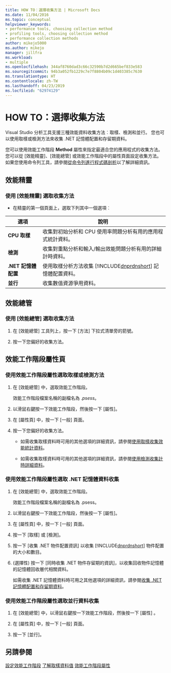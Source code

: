 ```yaml
---
title: HOW TO：選擇收集方法 | Microsoft Docs
ms.date: 11/04/2016
ms.topic: conceptual
helpviewer_keywords:
- performance tools, choosing collection method
- profiling tools, choosing collection method
- performance collection methods
author: mikejo5000
ms.author: mikejo
manager: jillfra
ms.workload:
- multiple
ms.openlocfilehash: 344af8760dad3c66c32590b7d2d665bef833e583
ms.sourcegitcommit: 94b3a052fb1229c7e7f8804b09c1d403385c7630
ms.translationtype: HT
ms.contentlocale: zh-TW
ms.lasthandoff: 04/23/2019
ms.locfileid: "62974129"
---
```

# <a name="how-to-choose-collection-methods"></a>HOW TO：選擇收集方法

Visual Studio 分析工具支援三種效能資料收集方法︰取樣、檢測和並行。 您也可以使用取樣或檢測方法來收集 .NET 記憶體配置和存留期資料。

您可以使用效能工作階段 **Method** 屬性來指定最適合您的應用程式的收集方法。 您可以從 [效能精靈]、[效能總管] 或效能工作階段中的屬性頁面設定收集方法。 如果您使用命令列工具，請參閱[從命令列進行程式碼剖析](../profiling/using-the-profiling-tools-from-the-command-line.md)以了解詳細資訊。

## <a name="performance-wizard"></a>效能精靈

### <a name="to-select-a-collection-method-using-the-performance-wizard"></a>使用 [效能精靈] 選取收集方法

- 在精靈的第一個頁面上，選取下列其中一個選項︰

| 選項 | 說明 |
|----------------------------| - |
| **CPU 取樣** | 收集對初始分析和 CPU 使用率問題分析有用的應用程式統計資料。 |
| **檢測** | 收集對重點分析和輸入/輸出效能問題分析有用的詳細計時資料。 |
| **.NET 記憶體配置** | 使用取樣分析方法收集 [!INCLUDE[dnprdnshort](../code-quality/includes/dnprdnshort_md.md)] 記憶體配置資料。 |
| **並行** | 收集數值資源爭用資料。 |

## <a name="performance-explorer"></a>效能總管

### <a name="to-select-a-collection-method-using-performance-explorer"></a>使用 [效能總管] 選取收集方法

1. 在 [效能總管] 工具列上，按一下 [方法] 下拉式清單旁的箭號。

2. 按一下您偏好的收集方法。

## <a name="performance-session-property-pages"></a>效能工作階段屬性頁

### <a name="to-select-the-sampling-or-instrumentation-method-using-performance-session-properties"></a>使用效能工作階段屬性選取取樣或檢測方法

1. 在 [效能總管] 中，選取效能工作階段。

     效能工作階段檔案名稱的副檔名為 .*psess*。

2. 以滑鼠右鍵按一下效能工作階段，然後按一下 [屬性]。

3. 在 [屬性頁] 中，按一下 [一般] 頁面。

4. 按一下您偏好的收集方法。

    - 如需收集取樣資料時可用的其他選項的詳細資訊，請參閱[使用取樣收集效能統計資料](../profiling/collecting-performance-statistics-by-using-sampling.md)。

    - 如需收集取樣資料時可用的其他選項的詳細資訊，請參閱[使用檢測收集計時詳細資料](../profiling/collecting-detailed-timing-data-by-using-instrumentation.md)。

### <a name="to-select-net-memory-data-collection-by-using-performance-session-properties"></a>使用效能工作階段屬性選取 .NET 記憶體資料收集

1. 在 [效能總管] 中，選取效能工作階段。

     效能工作階段檔案名稱的副檔名為 .psess。

2. 以滑鼠右鍵按一下效能工作階段，然後按一下 [屬性]。

3. 在 [屬性頁] 中，按一下 [一般] 頁面。

4. 按一下 [取樣] 或 [檢測]。

5. 按一下 [收集 .NET 物件配置資訊] 以收集 [!INCLUDE[dnprdnshort](../code-quality/includes/dnprdnshort_md.md)] 物件配置的大小和數目。

6. (選擇性) 按一下 [同時收集 .NET 物件存留期的資訊]，以收集回收物件記憶體的記憶體回收層代相關資料。

     如需收集 .NET 記憶體資料時可用之其他選項的詳細資訊，請參閱[收集 .NET 記憶體配置和存留期資料](../profiling/collecting-dotnet-memory-allocation-and-lifetime-data.md)。

### <a name="to-select-concurrency-data-collection-by-using-performance-session-properties"></a>使用效能工作階段屬性選取並行資料收集

1. 在 [效能總管] 中，以滑鼠右鍵按一下效能工作階段，然後按一下 [屬性] 。

2. 在 [屬性頁] 中，按一下 [一般] 頁面。

3. 按一下 [並行]。

## <a name="see-also"></a>另請參閱

[設定效能工作階段](../profiling/configuring-performance-sessions.md)
[了解取樣資料值](../profiling/understanding-sampling-data-values.md)
[效能工作階段屬性](../profiling/performance-session-properties.md)